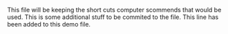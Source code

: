 This file will be keeping the short cuts computer scommends that would be used. 
This is some additional stuff to be commited to the file. 
This line has been added to this demo file. 
